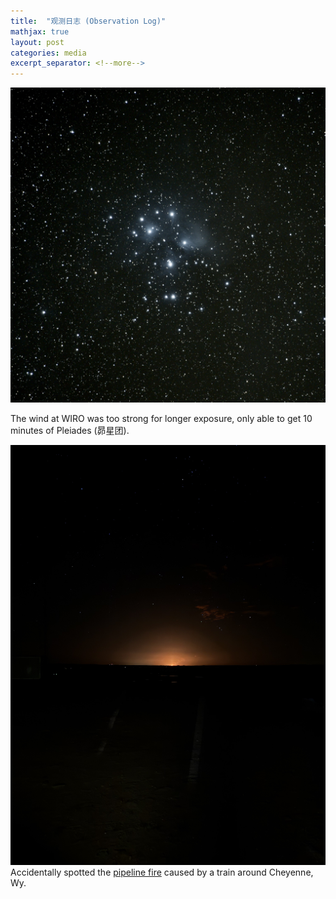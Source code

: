 ```yaml
---
title:  "观测日志 (Observation Log)"
mathjax: true
layout: post
categories: media
excerpt_separator: <!--more-->
---
```


![](/assets/pleiades.jpg)

<!--more-->
The wind at WIRO was too strong for longer exposure, only able to get 10 minutes of Pleiades (昴星团).


![](/assets/IMG_7269.jpg)
Accidentally spotted the [pipeline fire](https://kdvr.com/news/local/wyoming-train-fire-burns-overnight-north-of-colorado-could-be-seen-from-loveland/) caused by a train around Cheyenne, Wy.